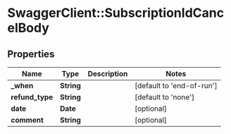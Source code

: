 # SwaggerClient::SubscriptionIdCancelBody

## Properties
Name | Type | Description | Notes
------------ | ------------- | ------------- | -------------
**_when** | **String** |  | [default to &#x27;end-of-run&#x27;]
**refund_type** | **String** |  | [default to &#x27;none&#x27;]
**date** | **Date** |  | [optional] 
**comment** | **String** |  | [optional] 

